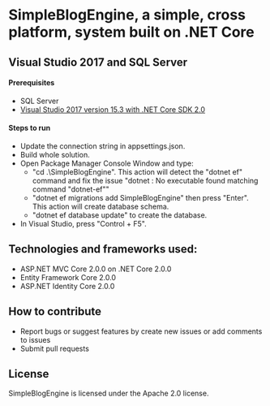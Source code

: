 # SimpleBlogEngine, a simple, cross platform, system built on .NET Core

## Visual Studio 2017 and SQL Server

#### Prerequisites

- SQL Server
- [Visual Studio 2017 version 15.3 with .NET Core SDK 2.0](https://www.microsoft.com/net/core/)

#### Steps to run

- Update the connection string in appsettings.json.
- Build whole solution.
- Open Package Manager Console Window and type:
    + "cd .\SimpleBlogEngine". This action will detect the "dotnet ef" command and fix the issue "dotnet : No executable found matching command "dotnet-ef""
    + "dotnet ef migrations add SimpleBlogEngine" then press "Enter". This action will create database schema.
    + "dotnet ef database update" to create the database.
- In Visual Studio, press "Control + F5".

## Technologies and frameworks used:
- ASP.NET MVC Core 2.0.0 on .NET Core 2.0.0 
- Entity Framework Core 2.0.0
- ASP.NET Identity Core 2.0.0

## How to contribute

- Report bugs or suggest features by create new issues or add comments to issues
- Submit pull requests

## License

SimpleBlogEngine is licensed under the Apache 2.0 license.